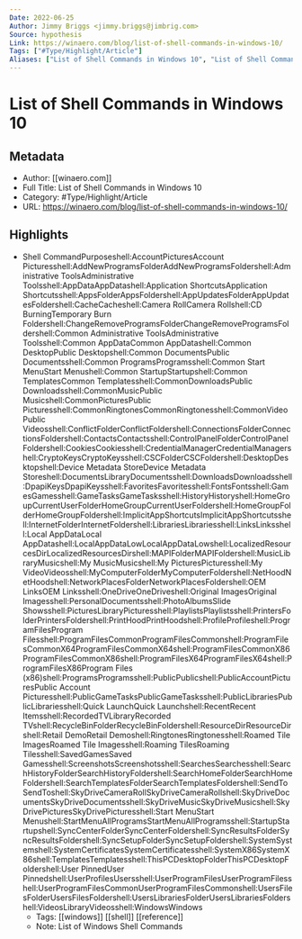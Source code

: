 ```yaml
---
Date: 2022-06-25
Author: Jimmy Briggs <jimmy.briggs@jimbrig.com>
Source: hypothesis
Link: https://winaero.com/blog/list-of-shell-commands-in-windows-10/
Tags: ["#Type/Highlight/Article"]
Aliases: ["List of Shell Commands in Windows 10", "List of Shell Commands in Windows 10"]
---
```

# List of Shell Commands in Windows 10

## Metadata
- Author: [[winaero.com]]
- Full Title: List of Shell Commands in Windows 10
- Category: #Type/Highlight/Article
- URL: https://winaero.com/blog/list-of-shell-commands-in-windows-10/

## Highlights
- Shell CommandPurposeshell:AccountPicturesAccount Picturesshell:AddNewProgramsFolderAddNewProgramsFoldershell:Administrative ToolsAdministrative Toolsshell:AppDataAppDatashell:Application ShortcutsApplication Shortcutsshell:AppsFolderAppsFoldershell:AppUpdatesFolderAppUpdatesFoldershell:CacheCacheshell:Camera RollCamera Rollshell:CD BurningTemporary Burn Foldershell:ChangeRemoveProgramsFolderChangeRemoveProgramsFoldershell:Common Administrative ToolsAdministrative Toolsshell:Common AppDataCommon AppDatashell:Common DesktopPublic Desktopshell:Common DocumentsPublic Documentsshell:Common ProgramsProgramsshell:Common Start MenuStart Menushell:Common StartupStartupshell:Common TemplatesCommon Templatesshell:CommonDownloadsPublic Downloadsshell:CommonMusicPublic Musicshell:CommonPicturesPublic Picturesshell:CommonRingtonesCommonRingtonesshell:CommonVideoPublic Videosshell:ConflictFolderConflictFoldershell:ConnectionsFolderConnectionsFoldershell:ContactsContactsshell:ControlPanelFolderControlPanelFoldershell:CookiesCookiesshell:CredentialManagerCredentialManagershell:CryptoKeysCryptoKeysshell:CSCFolderCSCFoldershell:DesktopDesktopshell:Device Metadata StoreDevice Metadata Storeshell:DocumentsLibraryDocumentsshell:DownloadsDownloadsshell:DpapiKeysDpapiKeysshell:FavoritesFavoritesshell:FontsFontsshell:GamesGamesshell:GameTasksGameTasksshell:HistoryHistoryshell:HomeGroupCurrentUserFolderHomeGroupCurrentUserFoldershell:HomeGroupFolderHomeGroupFoldershell:ImplicitAppShortcutsImplicitAppShortcutsshell:InternetFolderInternetFoldershell:LibrariesLibrariesshell:LinksLinksshell:Local AppDataLocal AppDatashell:LocalAppDataLowLocalAppDataLowshell:LocalizedResourcesDirLocalizedResourcesDirshell:MAPIFolderMAPIFoldershell:MusicLibraryMusicshell:My MusicMusicshell:My PicturesPicturesshell:My VideoVideosshell:MyComputerFolderMyComputerFoldershell:NetHoodNetHoodshell:NetworkPlacesFolderNetworkPlacesFoldershell:OEM LinksOEM Linksshell:OneDriveOneDriveshell:Original ImagesOriginal Imagesshell:PersonalDocumentsshell:PhotoAlbumsSlide Showsshell:PicturesLibraryPicturesshell:PlaylistsPlaylistsshell:PrintersFolderPrintersFoldershell:PrintHoodPrintHoodshell:ProfileProfileshell:ProgramFilesProgram Filesshell:ProgramFilesCommonProgramFilesCommonshell:ProgramFilesCommonX64ProgramFilesCommonX64shell:ProgramFilesCommonX86ProgramFilesCommonX86shell:ProgramFilesX64ProgramFilesX64shell:ProgramFilesX86Program Files (x86)shell:ProgramsProgramsshell:PublicPublicshell:PublicAccountPicturesPublic Account Picturesshell:PublicGameTasksPublicGameTasksshell:PublicLibrariesPublicLibrariesshell:Quick LaunchQuick Launchshell:RecentRecent Itemsshell:RecordedTVLibraryRecorded TVshell:RecycleBinFolderRecycleBinFoldershell:ResourceDirResourceDirshell:Retail DemoRetail Demoshell:RingtonesRingtonesshell:Roamed Tile ImagesRoamed Tile Imagesshell:Roaming TilesRoaming Tilesshell:SavedGamesSaved Gamesshell:ScreenshotsScreenshotsshell:SearchesSearchesshell:SearchHistoryFolderSearchHistoryFoldershell:SearchHomeFolderSearchHomeFoldershell:SearchTemplatesFolderSearchTemplatesFoldershell:SendToSendToshell:SkyDriveCameraRollSkyDriveCameraRollshell:SkyDriveDocumentsSkyDriveDocumentsshell:SkyDriveMusicSkyDriveMusicshell:SkyDrivePicturesSkyDrivePicturesshell:Start MenuStart Menushell:StartMenuAllProgramsStartMenuAllProgramsshell:StartupStartupshell:SyncCenterFolderSyncCenterFoldershell:SyncResultsFolderSyncResultsFoldershell:SyncSetupFolderSyncSetupFoldershell:SystemSystemshell:SystemCertificatesSystemCertificatesshell:SystemX86SystemX86shell:TemplatesTemplatesshell:ThisPCDesktopFolderThisPCDesktopFoldershell:User PinnedUser Pinnedshell:UserProfilesUsersshell:UserProgramFilesUserProgramFilesshell:UserProgramFilesCommonUserProgramFilesCommonshell:UsersFilesFolderUsersFilesFoldershell:UsersLibrariesFolderUsersLibrariesFoldershell:VideosLibraryVideosshell:WindowsWindows
    - Tags: [[windows]] [[shell]] [[reference]] 
    - Note: List of Windows Shell Commands
